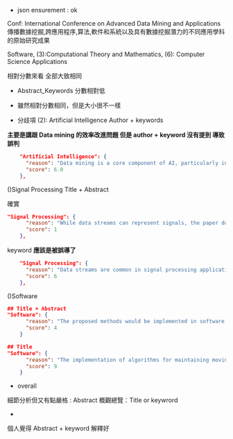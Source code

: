 - json ensurement : ok

Conf: International Conference on Advanced Data Mining and Applications
傳播數據挖掘,跨應用程序,算法,軟件和系統以及具有數據挖掘潛力的不同應用學科的原始研究成果

Software, (3):Computational Theory and Mathematics,  (6): Computer Science Applications

相對分數來看 全部大致相同
- Abstract_Keywords 分數相對低
- 雖然相對分數相同，但是大小很不一樣



- 分歧項
(2): Artificial Intelligence
Author + keywords

**主要是講跟 Data mining 的效率改進問題 但是 author + keyword 沒有提到 導致誤判**
```json
    "Artificial Intelligence": {
      "reason": "Data mining is a core component of AI, particularly in areas like machine learning and knowledge discovery. The focus on data streams also aligns with real-time AI applications.",
      "score": 6.0
    },

```

()Signal Processing
Title + Abstract

確實
```json
"Signal Processing": {
      "reason": "While data streams can represent signals, the paper doesn't focus on signal processing techniques like filtering or transformation.",
      "score": 1
    },

```

keyword
**應該是被誤導了**
```json
    "Signal Processing": {
      "reason": "Data streams are common in signal processing applications. Discrete and continuous methods are fundamental to signal analysis and processing.",
      "score": 6
    },

```

()Software
```json
## Title + Abstract
"Software": {
      "reason": "The proposed methods would be implemented in software. The paper discusses data structures and algorithms, which are fundamental to software development.",
      "score": 4
    }

## Title
"Software": {
      "reason": "The implementation of algorithms for maintaining moving sums falls under software development.",
      "score": 9
    }
```








- overall

細節分析但又有點嚴格 : Abstract 
概觀總覽：Title or keywrord


- 
個人覺得 Abstract + keyword 解釋好







